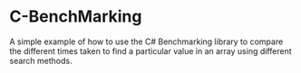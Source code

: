 # C-BenchMarking

A simple example of how to use the C# Benchmarking library to compare the different times taken to find a particular value in an array using different search methods.
